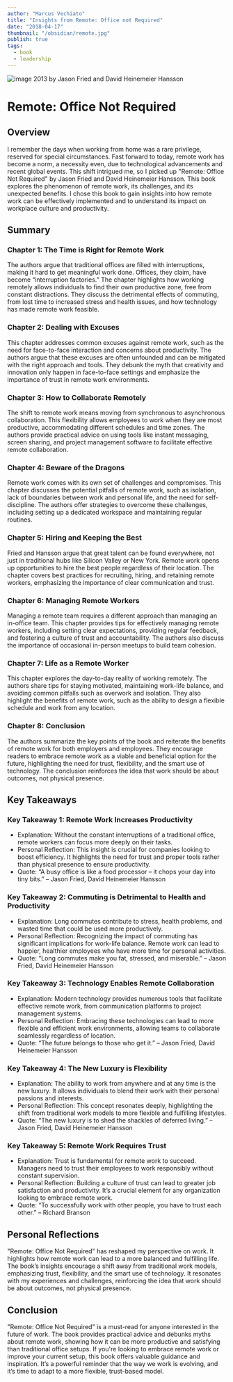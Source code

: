 ```yaml
---
author: "Marcus Vechiato"
title: "Insights from Remote: Office not Required"
date: "2018-04-17"
thumbnail: "/obsidian/remote.jpg"
publish: true
tags:
  - book
  - leadership
--- 
```

![image](/obsidian/remote.jpg)
2013 by Jason Fried and David Heinemeier Hansson

# Remote: Office Not Required

## Overview
I remember the days when working from home was a rare privilege, reserved for special circumstances. Fast forward to today, remote work has become a norm, a necessity even, due to technological advancements and recent global events. This shift intrigued me, so I picked up "Remote: Office Not Required" by Jason Fried and David Heinemeier Hansson. This book explores the phenomenon of remote work, its challenges, and its unexpected benefits. I chose this book to gain insights into how remote work can be effectively implemented and to understand its impact on workplace culture and productivity.

## Summary

### Chapter 1: The Time is Right for Remote Work
The authors argue that traditional offices are filled with interruptions, making it hard to get meaningful work done. Offices, they claim, have become “interruption factories.” The chapter highlights how working remotely allows individuals to find their own productive zone, free from constant distractions. They discuss the detrimental effects of commuting, from lost time to increased stress and health issues, and how technology has made remote work feasible.

### Chapter 2: Dealing with Excuses
This chapter addresses common excuses against remote work, such as the need for face-to-face interaction and concerns about productivity. The authors argue that these excuses are often unfounded and can be mitigated with the right approach and tools. They debunk the myth that creativity and innovation only happen in face-to-face settings and emphasize the importance of trust in remote work environments.

### Chapter 3: How to Collaborate Remotely
The shift to remote work means moving from synchronous to asynchronous collaboration. This flexibility allows employees to work when they are most productive, accommodating different schedules and time zones. The authors provide practical advice on using tools like instant messaging, screen sharing, and project management software to facilitate effective remote collaboration.

### Chapter 4: Beware of the Dragons
Remote work comes with its own set of challenges and compromises. This chapter discusses the potential pitfalls of remote work, such as isolation, lack of boundaries between work and personal life, and the need for self-discipline. The authors offer strategies to overcome these challenges, including setting up a dedicated workspace and maintaining regular routines.

### Chapter 5: Hiring and Keeping the Best
Fried and Hansson argue that great talent can be found everywhere, not just in traditional hubs like Silicon Valley or New York. Remote work opens up opportunities to hire the best people regardless of their location. The chapter covers best practices for recruiting, hiring, and retaining remote workers, emphasizing the importance of clear communication and trust.

### Chapter 6: Managing Remote Workers
Managing a remote team requires a different approach than managing an in-office team. This chapter provides tips for effectively managing remote workers, including setting clear expectations, providing regular feedback, and fostering a culture of trust and accountability. The authors also discuss the importance of occasional in-person meetups to build team cohesion.

### Chapter 7: Life as a Remote Worker
This chapter explores the day-to-day reality of working remotely. The authors share tips for staying motivated, maintaining work-life balance, and avoiding common pitfalls such as overwork and isolation. They also highlight the benefits of remote work, such as the ability to design a flexible schedule and work from any location.

### Chapter 8: Conclusion
The authors summarize the key points of the book and reiterate the benefits of remote work for both employers and employees. They encourage readers to embrace remote work as a viable and beneficial option for the future, highlighting the need for trust, flexibility, and the smart use of technology. The conclusion reinforces the idea that work should be about outcomes, not physical presence.

## Key Takeaways

### Key Takeaway 1: Remote Work Increases Productivity
- Explanation: Without the constant interruptions of a traditional office, remote workers can focus more deeply on their tasks.
- Personal Reflection: This insight is crucial for companies looking to boost efficiency. It highlights the need for trust and proper tools rather than physical presence to ensure productivity.
- Quote: “A busy office is like a food processor – it chops your day into tiny bits.” – Jason Fried, David Heinemeier Hansson

### Key Takeaway 2: Commuting is Detrimental to Health and Productivity
- Explanation: Long commutes contribute to stress, health problems, and wasted time that could be used more productively.
- Personal Reflection: Recognizing the impact of commuting has significant implications for work-life balance. Remote work can lead to happier, healthier employees who have more time for personal activities.
- Quote: “Long commutes make you fat, stressed, and miserable.” – Jason Fried, David Heinemeier Hansson

### Key Takeaway 3: Technology Enables Remote Collaboration
- Explanation: Modern technology provides numerous tools that facilitate effective remote work, from communication platforms to project management systems.
- Personal Reflection: Embracing these technologies can lead to more flexible and efficient work environments, allowing teams to collaborate seamlessly regardless of location.
- Quote: “The future belongs to those who get it.” – Jason Fried, David Heinemeier Hansson

### Key Takeaway 4: The New Luxury is Flexibility
- Explanation: The ability to work from anywhere and at any time is the new luxury. It allows individuals to blend their work with their personal passions and interests.
- Personal Reflection: This concept resonates deeply, highlighting the shift from traditional work models to more flexible and fulfilling lifestyles.
- Quote: “The new luxury is to shed the shackles of deferred living.” – Jason Fried, David Heinemeier Hansson

### Key Takeaway 5: Remote Work Requires Trust
- Explanation: Trust is fundamental for remote work to succeed. Managers need to trust their employees to work responsibly without constant supervision.
- Personal Reflection: Building a culture of trust can lead to greater job satisfaction and productivity. It’s a crucial element for any organization looking to embrace remote work.
- Quote: “To successfully work with other people, you have to trust each other.” – Richard Branson

## Personal Reflections
"Remote: Office Not Required" has reshaped my perspective on work. It highlights how remote work can lead to a more balanced and fulfilling life. The book’s insights encourage a shift away from traditional work models, emphasizing trust, flexibility, and the smart use of technology. It resonates with my experiences and challenges, reinforcing the idea that work should be about outcomes, not physical presence.

## Conclusion
"Remote: Office Not Required" is a must-read for anyone interested in the future of work. The book provides practical advice and debunks myths about remote work, showing how it can be more productive and satisfying than traditional office setups. If you're looking to embrace remote work or improve your current setup, this book offers valuable guidance and inspiration. It’s a powerful reminder that the way we work is evolving, and it’s time to adapt to a more flexible, trust-based model.